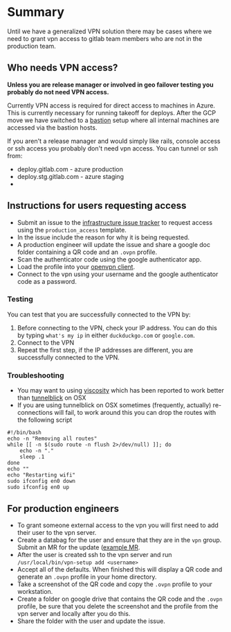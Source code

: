 # Summary

Until we have a generalized VPN solution there may be cases where
we need to grant vpn access to gitlab team members who are not in
the production team.

## Who needs VPN access?

**Unless you are release manager or involved in geo failover testing
you probably do not need VPN access.**

Currently VPN access is required for direct access to machines in Azure.
This is currently necessary for running takeoff for deploys. After the
GCP move we have switched to a [bastion](https://gitlab.com/gitlab-com/runbooks/blob/master/howto/gprd-bastions.md)
setup where all internal machines are accessed via the bastion hosts.

If you aren't a release manager and would simply like rails, console access
or ssh access you probably don't need vpn access. You can tunnel or ssh
from: 
* deploy.gitlab.com - azure production
* deploy.stg.gitlab.com - azure staging
* 

## Instructions for users requesting access

* Submit an issue to the [infrastructure issue tracker](https://gitlab.com/gitlab-com/infrastructure/issues/new?issuable_template=production_access) to request access using the `production_access` template.
* In the issue include the reason for why it is being requested.
* A production engineer will update the issue and share a google doc folder containing a QR code and an `.ovpn` profile.
* Scan the authenticator code using the google authenticator app.
* Load the profile into your [openvpn client](https://openvpn.net/index.php/access-server/section-faq-openvpn-as/client-configuration.html).
* Connect to the vpn using your username and the google authenticator code as a password.

### Testing
You can test that you are successfully connected to the VPN by:
1. Before connecting to the VPN, check your IP address. You can do this by typing `what's my ip` in either `duckduckgo.com` or `google.com`.
1. Connect to the VPN
1. Repeat the first step, if the IP addresses are different, you are successfully connected to the VPN.

### Troubleshooting

* You may want to using [viscosity](https://www.sparklabs.com/viscosity/) which has been reported to work better than [tunnelblick](https://tunnelblick.net/) on OSX
* If you are using tunnelblick on OSX sometimes (frequently, actually) re-connections will fail, to work around this you can drop the routes with the following script
```
#!/bin/bash
echo -n "Removing all routes"
while [[ -n $(sudo route -n flush 2>/dev/null) ]]; do
    echo -n "."
    sleep .1
done
echo ""
echo "Restarting wifi"
sudo ifconfig en0 down
sudo ifconfig en0 up
```

## For production engineers

* To grant someone external access to the vpn you will first need to add their user to the vpn server.
* Create a databag for the user and ensure that they are in the `vpn` group. Submit an MR for the update ([example MR](https://dev.gitlab.org/cookbooks/chef-repo/merge_requests/1248).
* After the user is created ssh to the vpn server and run `/usr/local/bin/vpn-setup add <username>`
* Accept all of the defaults. When finished this will display a QR code and generate an `.ovpn` profile in your home directory.
* Take a screenshot of the QR code and copy the `.ovpn` profile to your workstation.
* Create a folder on google drive that contains the QR code and the `.ovpn` profile, be sure that you delete the screenshot and the profile from the vpn server and locally after you do this.
* Share the folder with the user and update the issue.
